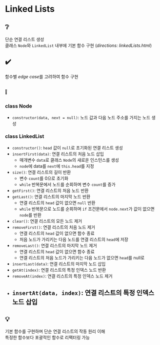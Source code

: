 # Linked Lists

## ❔
단순 연결 리스트 생성  
클래스 `Node`와 `LinkedList` 내부에 기본 함수 구현 (*directions: linkedLists.html*)

## ✔️
함수별 *edge case*를 고려하여 함수 구현

## ❕
### class Node
- `constructor(data, next = null)`: 노드 값과 다음 노드 주소를 가지는 노드 생성

### class LinkedList
- `constructor()`: `head` 값이 `null`로 초기화된 연결 리스트 생성
- `insertFirst(data)`: 연결 리스트의 처음 노드 삽입
  - 매개변수 `data`로 클래스 `Node`의 새로운 인스턴스를 생성
  - `node`에 data를 `next`에 `this.head`를 지정
- `size()`: 연결 리스트의 길이 반환
  - 변수 `count`를 0으로 초기화
  - `while` 반복문에서 노드를 순회하며 변수 `count`를 증가
- `getFirst()`: 연결 리스트의 처음 노드 반환
- `getLast()`: 연결 리스트의 마지막 노드 반환
  - 연결 리스트의 `head` 값이 없으면 `null` 반환
  - `while` 반복문으로 노드를 순회하며 `if` 조건문에서 `node.next`가 값이 없으면 `node`를 반환
- `clear()`: 연결 리스트의 모든 노드 제거
- `removeFirst()`: 연결 리스트의 처음 노드 제거
  - 연결 리스트의 `head` 값이 없으면 함수 종료
  - 처음 노드가 가리키는 다음 노드를 연결 리스트의 `head`에 저장
- `removeLast()`: 연결 리스트의 마지막 노드 제거
  - 연결 리스트의 `head` 값이 없으면 함수 종료
  - 연결 리스트의 처음 노드가 가리키는 다음 노드가 없으면 `head`를 null로  
- `insertLast(data)`: 연결 리스트의 마지막 노드 삽입
- `getAt(index)`: 연결 리스트의 특정 인덱스 노드 반환
- `removeAt(index)`: 연결 리스트의 특정 인덱스 노드 제거
- `insertAt(data, index)`: 연결 리스트의 특정 인덱스 노드 삽입
  - 

## 💡
기본 함수를 구현하며 단순 연결 리스트의 작동 원리 이해  
특정한 함수보다 포괄적인 함수로 리팩터링 가능
